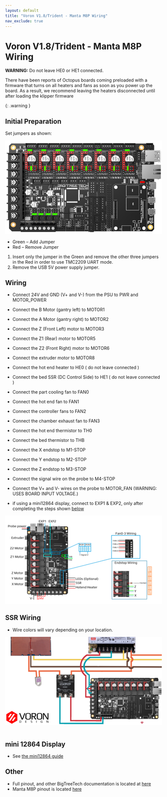 ```yaml
---
layout: default
title: "Voron V1.8/Trident - Manta M8P Wiring"
nav_exclude: true
---
```


# Voron V1.8/Trident - Manta M8P Wiring

<div><b>WARNING:</b>  Do not leave HE0 or HE1 connected.
 <p>There have been reports of Octopus boards coming preloaded with a firmware that turns on all heaters and fans as soon as you power up the board.  As a result, we recommend leaving the heaters disconnected until after loading the klipper firmware</p></div>
{: .warning }

## Initial Preparation 

Set jumpers as shown:

![](./images/m8p-initial-preparation.png)

* Green – Add Jumper
* Red – Remove Jumper 
1. Insert only the jumper in the Green and remove the other three jumpers in the Red in order to use TMC2209 UART mode.
2. Remove the USB 5V power supply jumper.

## Wiring

* Connect 24V and GND (V+ and V-) from the PSU to PWR and MOTOR_POWER 
* Connect the B Motor (gantry left) to MOTOR1
* Connect the A Motor (gantry right) to MOTOR2
* Connect the Z (Front Left) motor to MOTOR3 
* Connect the Z1 (Rear) motor to MOTOR5
* Connect the Z2 (Front Right) motor to MOTOR6
* Connect the extruder motor to MOTOR8
* Connect the hot end heater to HE0  ( do not leave connected )
* Connect the bed SSR (DC Control Side) to HE1 ( do not leave connected )
* Connect the part cooling fan to FAN0
* Connect the hot end fan to FAN1
* Connect the controller fans to FAN2
* Connect the chamber exhaust fan to  FAN3
* Connect the hot end thermistor to TH0
* Connect the bed thermistor to THB
* Connect the X endstop to M1-STOP
* Connect the Y endstop to M2-STOP
* Connect the Z endstop to M3-STOP
* Connect the signal wire on the probe to M4-STOP
* Connect the V+ and V- wires on the probe to MOTOR_FAN (WARNING: USES BOARD INPUT VOLTAGE.) 

* if using a mini12864 display, connect to EXP1 & EXP2, only after completing the steps shown [below](#mini-12864-Display)

![](./images/M8P_Trident_Wiring.png)

## SSR Wiring

* Wire colors will vary depending on your location.


![](./images/M8P-ssr-wiring.png)
<br>
<br>
## mini 12864 Display
* See [the mini12864 guide](./mini12864_klipper_guide.md)

## Other
* Full pinout, and other BigTreeTech documentation is located at [here](https://github.com/bigtreetech/Manta-M8P) 
* Manta M8P pinout is located [here](https://github.com/bigtreetech/Manta-M8P/blob/master/Hardware/BIGTREETECH%20MANTA%20M8P%20V1.0%20PinOut.png)
